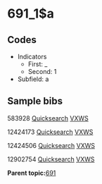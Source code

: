 # 691\_1$a

## Codes

-   Indicators
    -   First: \_
    -   Second: 1
-   Subfield: a

## Sample bibs

583928 [Quicksearch](https://search.library.yale.edu/catalog/583928) [VXWS](http://prodorbis.library.yale.edu:7014/vxws/GetHoldingsService?bibId=583928)

12424173 [Quicksearch](https://search.library.yale.edu/catalog/12424173) [VXWS](http://prodorbis.library.yale.edu:7014/vxws/GetHoldingsService?bibId=12424173)

12424506 [Quicksearch](https://search.library.yale.edu/catalog/12424506) [VXWS](http://prodorbis.library.yale.edu:7014/vxws/GetHoldingsService?bibId=12424506)

12902754 [Quicksearch](https://search.library.yale.edu/catalog/12902754) [VXWS](http://prodorbis.library.yale.edu:7014/vxws/GetHoldingsService?bibId=12902754)

**Parent topic:**[691](../../tags/691/691.md)

